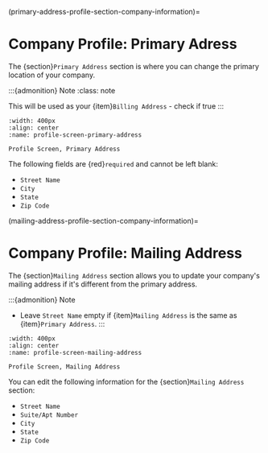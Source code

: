 (primary-address-profile-section-company-information)=
# Company Profile: Primary Adress

The {section}`Primary Address` section is where you can change the primary location of your company.

:::{admonition} Note
:class: note

This will be used as your {item}`Billing Address` - check if true
:::


```{lazyfigure} ../../_static/solo_app/Profile/information-section/primary-address-zoomed-in.webp
:width: 400px
:align: center
:name: profile-screen-primary-address

Profile Screen, Primary Address 

```

The following fields are {red}`required` and cannot be left blank:

- `Street Name`
- `City`
- `State`
- `Zip Code`



(mailing-address-profile-section-company-information)=
# Company Profile: Mailing Address

The {section}`Mailing Address` section allows you to update your company's mailing address if it's different from the primary address.

:::{admonition} Note

- Leave `Street Name` empty if {item}`Mailing Address` is the same as {item}`Primary Address`.
:::

```{lazyfigure}  ../../_static/solo_app/Profile/information-section/mailing-address-zoomed-in.webp
:width: 400px
:align: center
:name: profile-screen-mailing-address

Profile Screen, Mailing Address 
```

You can edit the following information for the {section}`Mailing Address` section:

- `Street Name`
- `Suite/Apt Number`
- `City`
- `State`
- `Zip Code`
